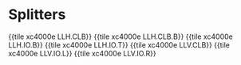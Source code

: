 # Splitters

{{tile xc4000e LLH.CLB}}
{{tile xc4000e LLH.CLB.B}}
{{tile xc4000e LLH.IO.B}}
{{tile xc4000e LLH.IO.T}}
{{tile xc4000e LLV.CLB}}
{{tile xc4000e LLV.IO.L}}
{{tile xc4000e LLV.IO.R}}
